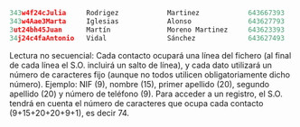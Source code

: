 ```c
343w4f24cJulia     Rodrigez            Martinez            643667393
343w4Aae3Marta     Iglesias            Alonso              643627793
3ut24bh45Juan      Martín              Moreno Martinez     643623393
34j24c4faAntonio   Vidal               Sánchez             643627493
```
Lectura no secuencial:
Cada contacto ocupará una línea del fichero (al final de cada línea el S.O. incluirá un salto de línea), y cada dato utilizará un número de caracteres fijo (aunque no todos utilicen obligatoriamente dicho número). 
Ejemplo: NIF (9), nombre (15), primer apellido (20), segundo apellido (20) y número de teléfono (9).
Para acceder a un registro, el S.O. tendrá en cuenta el número de caracteres que ocupa cada contacto (9+15+20+20+9+1), es decir 74.